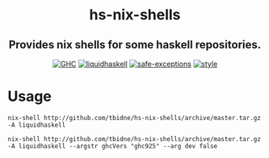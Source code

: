 <div align="center">

# hs-nix-shells

## Provides nix shells for some haskell repositories.

[![GHC](http://img.shields.io/github/actions/workflow/status/tbidne/hs-nix-shells/ghc.yaml?branch=main&label=GHC)](https://github.com/tbidne/hs-nix-shells/actions/workflows/ghc.yaml)
[![liquidhaskell](http://img.shields.io/github/actions/workflow/status/tbidne/hs-nix-shells/liquidhaskell.yaml?branch=main&label=LiquidHaskell)](https://github.com/tbidne/hs-nix-shells/actions/workflows/liquidhaskell.yaml)
[![safe-exceptions](http://img.shields.io/github/actions/workflow/status/tbidne/hs-nix-shells/safe-exceptions.yaml?branch=main&label=safe-exceptions)](https://github.com/tbidne/hs-nix-shells/actions/workflows/safe-exceptions.yaml)
[![style](http://img.shields.io/github/actions/workflow/status/tbidne/hs-nix-shells/style.yaml?branch=main&label=style&logoColor=white&labelColor=2f353c)](https://github.com/tbidne/hs-nix-shells/actions/workflows/style.yaml)

</div>

# Usage

```
nix-shell http://github.com/tbidne/hs-nix-shells/archive/master.tar.gz -A liquidhaskell

nix-shell http://github.com/tbidne/hs-nix-shells/archive/master.tar.gz -A liquidhaskell --argstr ghcVers "ghc925" --arg dev false
```
